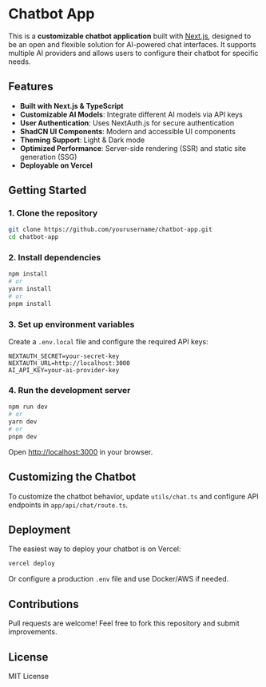 # Chatbot App

This is a **customizable chatbot application** built with [Next.js](https://nextjs.org), designed to be an open and flexible solution for AI-powered chat interfaces. It supports multiple AI providers and allows users to configure their chatbot for specific needs.

## Features
- **Built with Next.js & TypeScript**
- **Customizable AI Models**: Integrate different AI models via API keys
- **User Authentication**: Uses NextAuth.js for secure authentication
- **ShadCN UI Components**: Modern and accessible UI components
- **Theming Support**: Light & Dark mode
- **Optimized Performance**: Server-side rendering (SSR) and static site generation (SSG)
- **Deployable on Vercel**

## Getting Started

### 1. Clone the repository
```bash
git clone https://github.com/yourusername/chatbot-app.git
cd chatbot-app
```

### 2. Install dependencies
```bash
npm install
# or
yarn install
# or
pnpm install
```

### 3. Set up environment variables
Create a `.env.local` file and configure the required API keys:
```env
NEXTAUTH_SECRET=your-secret-key
NEXTAUTH_URL=http://localhost:3000
AI_API_KEY=your-ai-provider-key
```

### 4. Run the development server
```bash
npm run dev
# or
yarn dev
# or
pnpm dev
```

Open [http://localhost:3000](http://localhost:3000) in your browser.

## Customizing the Chatbot
To customize the chatbot behavior, update `utils/chat.ts` and configure API endpoints in `app/api/chat/route.ts`.

## Deployment
The easiest way to deploy your chatbot is on Vercel:
```bash
vercel deploy
```
Or configure a production `.env` file and use Docker/AWS if needed.

## Contributions
Pull requests are welcome! Feel free to fork this repository and submit improvements.

## License
MIT License

